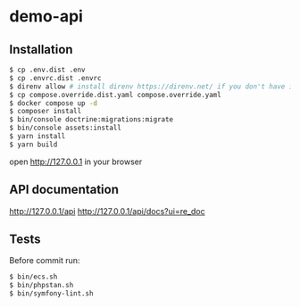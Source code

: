 # demo-api

## Installation
```bash
$ cp .env.dist .env
$ cp .envrc.dist .envrc
$ direnv allow # install direnv https://direnv.net/ if you don't have it
$ cp compose.override.dist.yaml compose.override.yaml
$ docker compose up -d
$ composer install
$ bin/console doctrine:migrations:migrate
$ bin/console assets:install
$ yarn install
$ yarn build
```

open http://127.0.0.1 in your browser

## API documentation
http://127.0.0.1/api
http://127.0.0.1/api/docs?ui=re_doc

## Tests
Before commit run:

```bash
$ bin/ecs.sh
$ bin/phpstan.sh
$ bin/symfony-lint.sh

```
